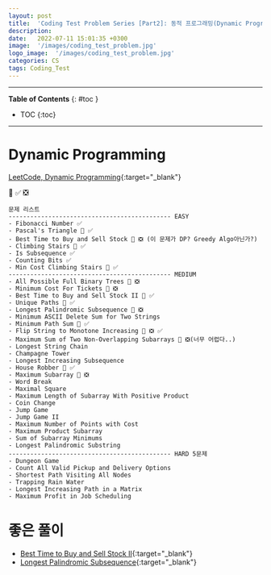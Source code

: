 ```yaml
---
layout: post
title:  'Coding Test Problem Series [Part2]: 동적 프로그래밍(Dynamic Programming) - 문제'
description: 
date:   2022-07-11 15:01:35 +0300
image:  '/images/coding_test_problem.jpg'
logo_image:  '/images/coding_test_problem.jpg'
categories: CS
tags: Coding_Test
---
```

---

**Table of Contents**
{: #toc }
*  TOC
{:toc}

---

# Dynamic Programming

[LeetCode, Dynamic Programming](https://leetcode.com/tag/dynamic-programming/){:target="_blank"} 

💟 ✅ ❎   

```
문제 리스트
--------------------------------------------- EASY
- Fibonacci Number ✅
- Pascal's Triangle 💟 ✅
- Best Time to Buy and Sell Stock 💟 ❎ (이 문제가 DP? Greedy Algo아닌가?)
- Climbing Stairs 💟 ✅
- Is Subsequence ✅
- Counting Bits ✅
- Min Cost Climbing Stairs 💟 ✅
--------------------------------------------- MEDIUM
- All Possible Full Binary Trees 💟 ❎
- Minimum Cost For Tickets 💟 ❎
- Best Time to Buy and Sell Stock II 💟 ✅  
- Unique Paths 💟 ✅
- Longest Palindromic Subsequence 💟 ❎
- Minimum ASCII Delete Sum for Two Strings
- Minimum Path Sum 💟 ✅ 
- Flip String to Monotone Increasing 💟 ❎ ✅ 
- Maximum Sum of Two Non-Overlapping Subarrays 💟 ❎(너무 어렵다..)
- Longest String Chain
- Champagne Tower
- Longest Increasing Subsequence
- House Robber 💟 ✅ 
- Maximum Subarray 💟 ❎
- Word Break
- Maximal Square
- Maximum Length of Subarray With Positive Product
- Coin Change
- Jump Game
- Jump Game II
- Maximum Number of Points with Cost
- Maximum Product Subarray
- Sum of Subarray Minimums
- Longest Palindromic Substring
--------------------------------------------- HARD 5문제
- Dungeon Game
- Count All Valid Pickup and Delivery Options
- Shortest Path Visiting All Nodes
- Trapping Rain Water
- Longest Increasing Path in a Matrix
- Maximum Profit in Job Scheduling
```


# 좋은 풀이

- [Best Time to Buy and Sell Stock II](https://leetcode.com/problems/best-time-to-buy-and-sell-stock-ii/discuss/306427/Different-Python-solutions-with-thinking-process){:target="_blank"}
- [Longest Palindromic Subsequence](https://leetcode.com/problems/longest-palindromic-subsequence/discuss/1600820/Python-solution-bottom-up-based-on-min-edit-distance-with-explanation){:target="_blank"}